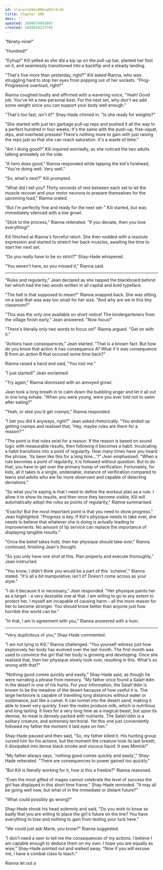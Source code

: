 ```yaml
---
id: ilauvvn2mmx88mxx02i4cub
title: Chapter 396
desc: ''
updated: 1699979993807
created: 1699939227795
---
```


"Ninety-nine!"

"Hundred!"

"Eyhup!" Kili yelled as she did a kip up on the pull-up bar, planted her foot on it, and seamlessly transitioned into a backflip and a steady landing.

"That's five more than yesterday, right?" Kili asked Rianna, who was struggling hard to stop her eyes from popping out of her sockets. "Prog-Progressive overload, right?"

Rianna coughed loudly and affirmed with a wavering voice, "Yeah! Good job. You've hit a new personal best. For the next set, why don't we add some weight since you can support your body well enough."

"That's too fast, isn't it?" Shay-Hade chimed in. "Is she ready for weights?"

"She started with just ten garbage pull-up reps and pushed it all the way to a perfect hundred in four weeks. It's the same with the push-up, free-squat, dips, and overhead presses! There's nothing more to gain with just raising the reps just so that she can reach saturation. It's a waste of time."

"Am I doing good?" Kili inquired worriedly, as she noticed the two adults talking animately on the side.

"A hero does good," Rianna responded while tapping the kid's forehead, "You're doing well. Very well."

"So, what's next?" Kili prompted.

"What did I tell you? Thirty seconds of rest between each set to let the muscle recover and your motor neurons to prepare themselves for the upcoming load," Rianna orated.

"But I'm perfectly fine and ready for the next set-" Kili started, but was immediately silenced with a low growl.

"Stick to the process," Rianna reiterated. "If you deviate, then you lose everything!"

Kili flinched at Rianna's forceful retort. She then nodded with a resolute expression and started to stretch her back muscles, awaiting the time to start her next set.

"Do you really have to be so strict?" Shay-Hade whispered.

"You weren't here, so you missed it," Rianna said.

____

"Rules and regularity," Jean declared as she rapped the blackboard behind her which had the two words written in all capital and bold typeface.

"The hell is that supposed to mean?" Rianna snapped back. She was sitting on a seat that was way too small for her size. "And why are we in this tiny classroom?"

"This was the only one available on short notice! The kindergarteners from the village finish early," Jean answered. "Now focus!"

"There's literally only two words to focus on!" Rianna argued. "Get on with it."

"Actions have consequences," Jean started. "That is a known fact. But how do you know that action A has consequence A? What if it was consequence B from an action B that occured some time back?"

Rianna raised a hand and said, "You lost me."

"I just started!" Jean exclaimed.

"Try again," Rianna dismissed with an annoyed growl.

Jean took a long breath in to calm down the bubbling anger and let it all out in one long exhale. "When you were young, were you ever told not to swim after eating?"

"Yeah, or else you'd get cramps," Rianna responded.

"I bet you did it anyways, right?" Jean asked rhetorically. "You ended up getting cramps and realised that, 'Hey, maybe rules are there for a reason?'"


"The point is that rules exist for a reason. If the reason is based on sound logic with measurable results, then following it becomes a habit. Inculcating a habit transitions into a point of regularity. How many times have you heard the phrase, 'Its been like this for a long time...'?" Jean emphasised. "When a rule becomes a point of regularity, it is followed without question. But to do that, you have to get over the primary hump of verification. Fortunately, for kids, all it takes is a single, undeniable, instance of verification compared to teens and adults who are far more observant and capable of detecting deviations."

"So what you're saying is that I need to define the workout plan as a rule. I allow it to show its results, and then once they become visible, Kili will automatically adopt the rules as points of regularity," Rianna summarised.

"Exactly! But the most important point is that you need to show progress," Jean highlighted. "Progress is key. If Kili's physique needs to take over, she needs to believe that whatever she is doing is actually leading to improvements. No amount of lip service can replace the importance of displaying tangible results."

"Once the belief takes hold, then her physique should take over," Rianna continued, finishing Jean's thought.

"So you only have one shot at this. Plan properly and execute thoroughly," Jean instructed.

"You know, I didn't think you would be a part of this 'scheme'," Rianna stated. "It's all a bit manipulative, isn't it? Doesn't come across as your style."

"I do it because it is necessary," Jean responded. "Her physique paints her as a target - a very desirable one at that. I am willing to go to any extent to protect her. I myself am incapable of causing harm - all the more reason for her to become stronger. You should know better than anyone just how horrible this world can be."

"In that, I am in agreement with you," Rianna answered with a hum.

____

"Very duplicitous of you," Shay-Hade commented.

"I am not lying to Kili," Rianna challenged. "You yourself witness just how explosively her body has evolved over the last month. The first month was used to convince the girl that her body is growing and developing. Once she realised that, then her physique slowly took over, resulting in this. What's so wrong with that?"

"Nothing good comes quickly and easily," Shay-Hade said, as though he were narrating a phrase from memory. "My father once found a Salah'ddin in the desert in one of his hunts. For your information, the Salah'ddin is known to be the meadow of the desert because of how useful it is. The large herbivore is capable of travelling long distances without water or sustenance, just like a camel. It can tunnel into the desert sand, making it able to travel very quickly. Even the males produce milk, which is nutritious and long lasting. It lives for a very long time as a magical beast, but upon its demise, its meat is densely packed with nutrients. The Salah'ddin is a solitary creature, and extremely territorial. Yet this one just conveniently followed my father the moment it laid eyes on him."

Shay-Hade paused and then said, "So, my father killed it. His hunting group cursed him for his actions, but the moment the creature took its last breath, it dissipated into dense black smoke and viscous liquid. It was Mimick!"

"My father always says, 'nothing good comes quickly and easily'," Shay-Hade reiterated. "There are consequences to power gained too quickly."

"But Kili is literally working for it, how is this a freebie?" Rianna reasoned.

"Even the most gifted of mages cannot celebrate the level of success the girl has displayed in this short time frame," Shay-Hade reminded. "It may all be going well now, but what of in the immediate or distant future?"

"What could possibly go wrong?"

Shay-Hade shook his head solemnly and said, "Do you wish to know so badly that you are willing to place the girl's future on the line? You have everything to lose and nothing to gain from testing your luck here."

"We could just ask Marie, you know?" Rianna suggested.

"I don't need a seer to tell me the consequences of my actions. I believe I am capable enough to deduce them on my own. I hope you are equally as wise," Shay-Hade pointed out and walked away. "Now if you will excuse me, I have a combat class to teach."

Rianna let out a 
